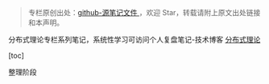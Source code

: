 > 专栏原创出处：[github-源笔记文件 ](https://github.com/GourdErwa/review-notes/tree/master/algorithm/distributed-theory) ，欢迎 Star，转载请附上原文出处链接和本声明。

分布式理论专栏系列笔记，系统性学习可访问个人复盘笔记-技术博客 [分布式理论 ](https://review-notes.top/algorithm/distributed-theory)

[toc]


整理阶段